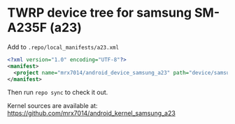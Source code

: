 # TWRP device tree for samsung SM-A235F (a23)

Add to
`.repo/local_manifests/a23.xml`

```xml
<?xml version="1.0" encoding="UTF-8"?>
<manifest>
  <project name="mrx7014/android_device_samsung_a23" path="device/samsung/a23"  remote="github" revision="omni_a23" />
</manifest>

```
Then run `repo sync` to check it out.

Kernel sources are available at: 
https://github.com/mrx7014/android_kernel_samsung_a23
